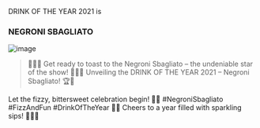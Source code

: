 DRINK OF THE YEAR 2021 is

### NEGRONI SBAGLIATO
![image](https://github.com/trendgetraenkdesjahres/trendgetraenkdesjahres/assets/79572911/7f9e4662-bc72-4121-921a-58b418309e02)

>🎉🍹🥂 Get ready to toast to the Negroni Sbagliato – the undeniable star of the show! 🌟🍊✨ Unveiling the DRINK OF THE YEAR 2021 – Negroni Sbagliato! 🏆🍹


Let the fizzy, bittersweet celebration begin! 🥳🍾 #NegroniSbagliato #FizzAndFun #DrinkOfTheYear 🎊🍹 Cheers to a year filled with sparkling sips! 🥂🍊🌟
